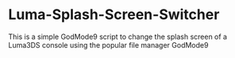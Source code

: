 # Luma-Splash-Screen-Switcher
This is a simple GodMode9 script to change the splash screen of a Luma3DS console using the popular file manager GodMode9
